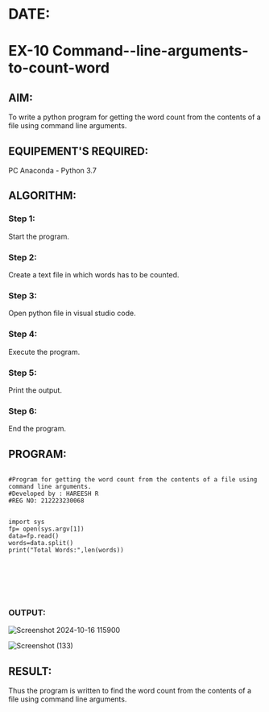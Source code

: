 # DATE:
# EX-10 Command--line-arguments-to-count-word
## AIM:
To write a python program for getting the word count from the contents of a file using command line arguments.
## EQUIPEMENT'S REQUIRED: 
PC
Anaconda - Python 3.7
## ALGORITHM: 
### Step 1:
Start the program.
### Step 2: 
 Create a text file in which words has to be counted.
### Step 3: 
Open python file in visual studio code.
### Step 4:  
Execute the program.
### Step 5: 
Print the output.
### Step 6: 
End the program.
## PROGRAM:
```

#Program for getting the word count from the contents of a file using command line arguments.
#Developed by : HAREESH R
#REG NO: 212223230068


import sys
fp= open(sys.argv[1])
data=fp.read()
words=data.split()
print("Total Words:",len(words))







```
### OUTPUT:
![Screenshot 2024-10-16 115900](https://github.com/user-attachments/assets/030500a4-4c07-43e9-ba46-1727e68eb0a0)

![Screenshot (133)](https://github.com/user-attachments/assets/57abd50e-0917-4d28-9822-c43f9f61c401)

## RESULT:
Thus the program is written to find the word count from the contents of a file using command line arguments.
